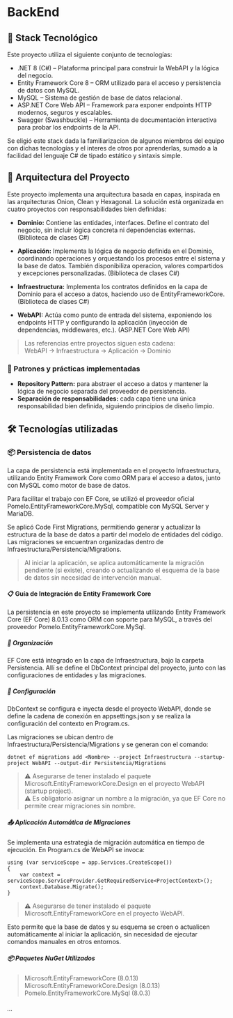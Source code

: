 ﻿# BackEnd

## 🚀 Stack Tecnológico
Este proyecto utiliza el siguiente conjunto de tecnologías:

- .NET 8 (C#) – Plataforma principal para construir la WebAPI y la lógica del negocio.
- Entity Framework Core 8 – ORM utilizado para el acceso y persistencia de datos con MySQL.
- MySQL – Sistema de gestión de base de datos relacional.
- ASP.NET Core Web API – Framework para exponer endpoints HTTP modernos, seguros y escalables.
- Swagger (Swashbuckle) – Herramienta de documentación interactiva para probar los endpoints de la API.

Se eligió este stack dada la familiarizacion de algunos miembros del equipo con dichas tecnologías y el interes de otros por aprenderlas, sumado a la facilidad del lenguaje C# de tipado estático y sintaxis simple.

## 🧱 Arquitectura del Proyecto
Este proyecto implementa una arquitectura basada en capas, inspirada en las arquitecturas Onion, Clean y Hexagonal. La solución está organizada en cuatro proyectos con responsabilidades bien definidas:

- **Dominio:** Contiene las entidades, interfaces. Define el contrato del negocio, sin incluir lógica concreta ni dependencias externas. (Biblioteca de clases C#)

- **Aplicación:** Implementa la lógica de negocio definida en el Dominio, coordinando operaciones y orquestando los procesos entre el sistema y la base de datos. También disponibiliza operacion, valores compartidos y excepciones personalizadas. (Biblioteca de clases C#)

- **Infraestructura:** Implementa los contratos definidos en la capa de Dominio para el acceso a datos, haciendo uso de EntityFrameworkCore. (Biblioteca de clases C#)

- **WebAPI:** Actúa como punto de entrada del sistema, exponiendo los endpoints HTTP y configurando la aplicación (inyección de dependencias, middlewares, etc.).  (ASP.NET Core Web API)

> Las referencias entre proyectos siguen esta cadena: <br> WebAPI → Infraestructura → Aplicación → Dominio

### 🧩 Patrones y prácticas implementadas
- **Repository Pattern:** para abstraer el acceso a datos y mantener la lógica de negocio separada del proveedor de persistencia.
- **Separación de responsabilidades:** cada capa tiene una única responsabilidad bien definida, siguiendo principios de diseño limpio.

## 🛠️ Tecnologías utilizadas 

### 📦 Persistencia de datos
La capa de persistencia está implementada en el proyecto Infraestructura, utilizando Entity Framework Core como ORM para el acceso a datos, junto con MySQL como motor de base de datos.

Para facilitar el trabajo con EF Core, se utilizó el proveedor oficial Pomelo.EntityFrameworkCore.MySql, compatible con MySQL Server y MariaDB.

Se aplicó Code First Migrations, permitiendo generar y actualizar la estructura de la base de datos a partir del modelo de entidades del código. Las migraciones se encuentran organizadas dentro de Infraestructura/Persistencia/Migrations.


> Al iniciar la aplicación, se aplica automáticamente la migración pendiente (si existe), creando o actualizando el esquema de la base de datos sin necesidad de intervención manual.



#### 📋 Guía de Integración de Entity Framework Core
La persistencia en este proyecto se implementa utilizando Entity Framework Core (EF Core) 8.0.13 como ORM con soporte para MySQL, a través del proveedor Pomelo.EntityFrameworkCore.MySql.

##### 📁 Organización
EF Core está integrado en la capa de Infraestructura, bajo la carpeta Persistencia. Allí se define el DbContext principal del proyecto, junto con las configuraciones de entidades y las migraciones.

##### 🔌 Configuración
DbContext se configura e inyecta desde el proyecto WebAPI, donde se define la cadena de conexión en appsettings.json y se realiza la configuración del contexto en Program.cs.

Las migraciones se ubican dentro de Infraestructura/Persistencia/Migrations y se generan con el comando:

```
dotnet ef migrations add <Nombre> --project Infraestructura --startup-project WebAPI --output-dir Persistencia/Migrations
```

>⚠️ Asegurarse de tener instalado el paquete Microsoft.EntityFrameworkCore.Design en el proyecto WebAPI (startup project). <br>
>⚠️ Es obligatorio asignar un nombre a la migración, ya que EF Core no permite crear migraciones sin nombre.
##### 📤 Aplicación Automática de Migraciones
Se implementa una estrategia de migración automática en tiempo de ejecución. En Program.cs de WebAPI se invoca:

```
using (var serviceScope = app.Services.CreateScope())
{
    var context = serviceScope.ServiceProvider.GetRequiredService<ProjectContext>();
    context.Database.Migrate();
}
```

>⚠️ Asegurarse de tener instalado el paquete Microsoft.EntityFrameworkCore en el proyecto WebAPI.

Esto permite que la base de datos y su esquema se creen o actualicen automáticamente al iniciar la aplicación, sin necesidad de ejecutar comandos manuales en otros entornos.

##### 📦 Paquetes NuGet Utilizados
>Microsoft.EntityFrameworkCore (8.0.13)<br>
>Microsoft.EntityFrameworkCore.Design (8.0.13)<br>
>Pomelo.EntityFrameworkCore.MySql (8.0.3)


















###### ...
